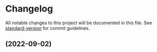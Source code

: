 # Changelog

All notable changes to this project will be documented in this file. See [standard-version](https://github.com/conventional-changelog/standard-version) for commit guidelines.

##  (2022-09-02)
